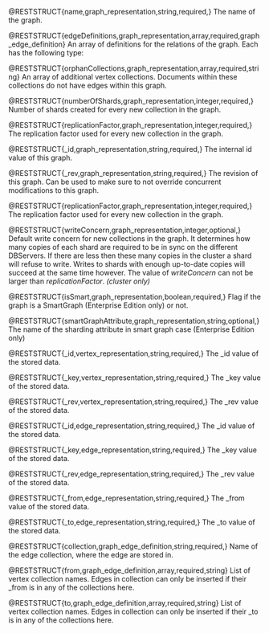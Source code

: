 @RESTSTRUCT{name,graph_representation,string,required,}
The name of the graph.

@RESTSTRUCT{edgeDefinitions,graph_representation,array,required,graph_edge_definition}
An array of definitions for the relations of the graph.
Each has the following type:

@RESTSTRUCT{orphanCollections,graph_representation,array,required,string}
An array of additional vertex collections.
Documents within these collections do not have edges within this graph.

@RESTSTRUCT{numberOfShards,graph_representation,integer,required,}
Number of shards created for every new collection in the graph.

@RESTSTRUCT{replicationFactor,graph_representation,integer,required,}
The replication factor used for every new collection in the graph.

@RESTSTRUCT{_id,graph_representation,string,required,}
The internal id value of this graph.

@RESTSTRUCT{_rev,graph_representation,string,required,}
The revision of this graph. Can be used to make sure to not override
concurrent modifications to this graph.

@RESTSTRUCT{replicationFactor,graph_representation,integer,required,}
The replication factor used for every new collection in the graph.

@RESTSTRUCT{writeConcern,graph_representation,integer,optional,}
Default write concern for new collections in the graph.
It determines how many copies of each shard are required to be
in sync on the different DBServers. If there are less then these many copies
in the cluster a shard will refuse to write. Writes to shards with enough
up-to-date copies will succeed at the same time however. The value of
*writeConcern* can not be larger than *replicationFactor*. _(cluster only)_

@RESTSTRUCT{isSmart,graph_representation,boolean,required,}
Flag if the graph is a SmartGraph (Enterprise Edition only) or not.

@RESTSTRUCT{smartGraphAttribute,graph_representation,string,optional,}
The name of the sharding attribute in smart graph case (Enterprise Edition only)

@RESTSTRUCT{_id,vertex_representation,string,required,}
The _id value of the stored data.

@RESTSTRUCT{_key,vertex_representation,string,required,}
The _key value of the stored data.

@RESTSTRUCT{_rev,vertex_representation,string,required,}
The _rev value of the stored data.

@RESTSTRUCT{_id,edge_representation,string,required,}
The _id value of the stored data.

@RESTSTRUCT{_key,edge_representation,string,required,}
The _key value of the stored data.

@RESTSTRUCT{_rev,edge_representation,string,required,}
The _rev value of the stored data.

@RESTSTRUCT{_from,edge_representation,string,required,}
The _from value of the stored data.

@RESTSTRUCT{_to,edge_representation,string,required,}
The _to value of the stored data.

@RESTSTRUCT{collection,graph_edge_definition,string,required,}
Name of the edge collection, where the edge are stored in.

@RESTSTRUCT{from,graph_edge_definition,array,required,string}
List of vertex collection names.
Edges in collection can only be inserted if their _from is in any of the collections here.

@RESTSTRUCT{to,graph_edge_definition,array,required,string}
List of vertex collection names.
Edges in collection can only be inserted if their _to is in any of the collections here.
